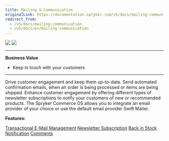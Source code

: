 ```yaml
---
title: Mailing & Communication
originalLink: https://documentation.spryker.com/v5/docs/mailing-communication
redirect_from:
  - /v5/docs/mailing-communication
  - /v5/docs/en/mailing-communication
---
```


<div class='feature-text'>
    <div class='feature-images'>
    <img class="light-mode" src="https://spryker.s3.eu-central-1.amazonaws.com/docs/Document+360/Capabilities+icons/light/Mailing+and+Communication.svg"/>
    <img class="dark-mode" src="https://spryker.s3.eu-central-1.amazonaws.com/docs/Document+360/Capabilities+icons/dark/Mailing+and+Communication.svg"/>
    </div>
    <div class="feature-text-wrap">

***
**Business Value**
* Keep in touch with your customers
***

Drive customer engagement and keep them up-to-date. Send automated confirmation emails, when an order is being processed or items are being shipped. Enhance customer engagement by offering different types of newsletter subscriptions to notify your customers of new or recommended products. The Spryker Commerce OS allows you to integrate an email provider of your choice or use the default email provider Swift Mailer.
        </div>
</div>

**Features:**

<div>
<a class="feature-link" href="https://documentation.spryker.com/v5/docs/transactional-email-management">Transactional E-Mail Management</a>    
<a class="feature-link" href="https://documentation.spryker.com/v5/docs/newsletter-subscription">Newsletter Subscription</a>
<a class="feature-link" href="https://documentation.spryker.com/v5/docs/back-in-stock-notification-feature-overview">Back in Stock Notification</a>
<a class="feature-link" href="https://documentation.spryker.com/v5/docs/en/comments">Comments</a>
</div>
